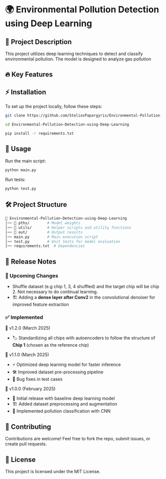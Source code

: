 # 🌍 Environmental Pollution Detection using Deep Learning
## 📌 Project Description
This project utilizes deep learning techniques to detect and classify environmental pollution. The model is designed to analyze gas pollution

## 🔥 Key Features


## ⚡ Installation
To set up the project locally, follow these steps:
```bash
git clone https://github.com/SteliosPapargyris/Environmental-Pollution-Detection-using-Deep-Learning.git
```
```bash
cd Environmental-Pollution-Detection-using-Deep-Learning
```
```bash
pip install -r requirements.txt
```

## 🚀 Usage

Run the main script:
```bash
python main.py
```
Run tests:

```bash
python test.py
```

## 🛠 Project Structure
```bash
📂 Environmental-Pollution-Detection-using-Deep-Learning
│── 📂 pths/        # Model weights
│── 📂 utils/       # Helper scripts and utility functions
│── 📂 out/         # Output results
│── main.py        # Main execution script
│── test.py        # Unit tests for model evaluation
│── requirements.txt  # Dependencies
```

## 📢 Release Notes

### 🚀 Upcoming Changes
- Shuffle dataset (e.g chip 1, 3, 4 shuffled) and the target chip will be chip 2. Not necessary to do continual learning.
- 🏗️ Adding a **dense layer after Conv2** in the convolutional denoiser for improved feature extraction

### ✅ Implemented
🔹 v1.2.0 (March 2025)
- 🏷️ Standardizing all chips with autoencoders to follow the structure of **Chip 1** (chosen as the reference chip)


🔹 v1.1.0 (March 2025)
- ⚡ Optimized deep learning model for faster inference
- 🛠 Improved dataset pre-processing pipeline
- 🐞 Bug fixes in test cases

🔹 v1.0.0 (February 2025)
- 🚀 Initial release with baseline deep learning model
- 🏗️ Added dataset preprocessing and augmentation
- 🧠 Implemented pollution classification with CNN

## 🤝 Contributing
Contributions are welcome! Feel free to fork the repo, submit issues, or create pull requests.

## 📜 License
This project is licensed under the MIT License.

